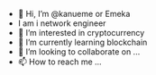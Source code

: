 - 👋 Hi, I’m @kanueme or Emeka
- I am i network engineer 
- 👀 I’m interested in cryptocurrency
- 🌱 I’m currently learning blockchain
- 💞️ I’m looking to collaborate on ...
- 📫 How to reach me ...

<!---
kanueme/kanueme is a ✨ special ✨ repository because its `README.md` (this file) appears on your GitHub profile.
You can click the Preview link to take a look at your changes.
--->
